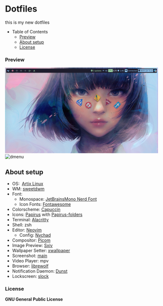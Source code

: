 # Dotfiles

this is my new dotfiles

- Table of Contents
  - [Preview](#Preview)
  - [About setup](#About-setup)
  - [License](#License)

### Preview

![sweetdwm](https://github.com/SweetMask4/dotfiles/blob/screenshot/sweetdwm.jpg?raw=true)
![dmenu](https://github.com/SweetMask4/dotfiles-v2/blob/screenshot/dmenu.jpg?raw=true)

## About setup

- OS:  [Artix Linux](https://wiki.artixlinux.org)
- WM: [sweetdwm](https://github.com/SweetMask4/sweetdwm)
- Font:
  - Monospace: [JetBrainsMono Nerd Font](https://www.nerdfonts.com/font-downloads)
  - Icon Fonts: [Fontawesome](https://github.com/FortAwesome/Font-Awesome)
- Colorscheme: [Capuccin](https://github.com/catppuccin/gtk)
- Icons: [Papirus](https://github.com/PapirusDevelopmentTeam/papirus-icon-theme) with [Papirus-folders](https://github.com/catppuccin/papirus-folders)
- Terminal: [Alacritty](https://github.com/alacritty/alacritty)
- Shell: zsh
- Editor: [Neovim](https://github.com/AtifChy/dotfiles/tree/main/.config/nvim)
    - Config: [Nvchad](https://nvchad.github.io/)
- Compositor: [Picom](https://github.com/AtifChy/dotfiles/blob/main/.config/picom/picom.conf)
- Image Preview: [Sxiv](https://github.com/muennich/sxiv)
- Wallpaper Setter: [xwallpaper](https://github.com/stoeckmann/xwallpaper)
- Screenshot: [main](https://github.com/naelstrof/maim)
- Video Player: mpv
- Browser: [librewolf](https://librewolf.net/)
- Notification Daemon: [Dunst](https://github.com/SweetMask4/dotfiles/blob/main/.config/dunst/dunstrc)
- Lockscreen: [slock](https://tools.suckless.org/slock/)

### License

**GNU General Public License**

